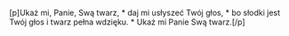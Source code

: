 [p]Ukaż mi, Panie, Swą twarz, * daj mi usłyszeć Twój głos, * bo słodki jest Twój głos i twarz pełna wdzięku. * Ukaż mi Panie Swą twarz.[/p]